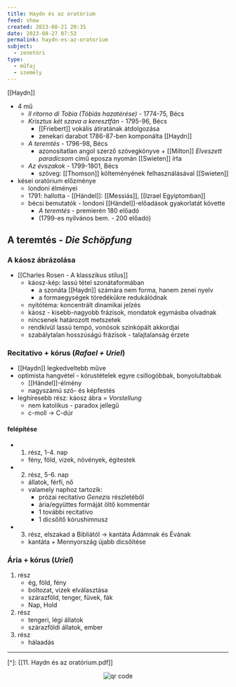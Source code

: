 ```yaml
---
title: Haydn és az oratórium
feed: show
created: 2023-08-21 20:35
date: 2023-08-27 07:53
permalink: haydn-es-az-oratorium
subject:
  - zenetöri
type:
  - műfaj
  - személy
---
```

[[Haydn]]

- 4 mű
	- *Il ritorno di Tobia (Tóbiás hazatérése)* - 1774-75, Bécs
	- *Krisztus két szava a keresztfán* - 1795-96, Bécs
		- [[Friebert]] vokális átiratának átdolgozása
		- zenekari darabot 1786-87-ben komponálta [[Haydn]]
	- *A teremtés* - 1796-98, Bécs
		- azonosítatlan angol szerző szövegkönyve + [[Milton]] *Elveszett paradicsom* című eposza nyomán [[Swieten]] írta
	- *Az évszakok* - 1799-1801, Bécs
		- szöveg: [[Thomson]] költeményének felhasználásával [[Swieten]]
- kései oratórium előzménye
	- londoni élményei
	- 1791: hallotta - [[Händel]]: [[Messiás]], [[Izrael Egyiptomban]]
	- bécsi bemutatók - londoni [[Händel]]-előadások gyakorlatát követte
		- *A teremtés* - premierén 180 előadó
		- (1799-es nyilvános bem. - 200 előadó)

## A teremtés - *Die Schöpfung*

### A káosz ábrázolása

- [[Charles Rosen - A klasszikus stílus]]
	- káosz-kép: lassú tétel szonátaformában
		- a szonáta [[Haydn]] számára nem forma, hanem zenei nyelv
		- a formaegységek töredékükre redukálódnak
	- nyitótéma: koncentrált dinamikai jelzés
	- káosz - kisebb-nagyobb frázisok, mondatok egymásba olvadnak
	- nincsenek határozott metszetek
	- rendkívül lassú tempó, vonósok szinkópált akkordjai
	- szabálytalan hosszúságú frázisok - talajtalanság érzete

### Recitativo + kórus (*Rafael + Uriel*)

- [[Haydn]] legkedveltebb műve
- optimista hangvétel - kórustételek egyre csillogóbbak, bonyolultabbak
	- [[Händel]]-élmény
	- nagyszámú szó- és képfestés
- leghíresebb rész: káosz ábra = *Vorstellung*
	- nem katolikus - paradox jellegű
	- c-moll -> C-dúr
#### felépítése

- 1. rész, 1-4. nap
	- fény, föld, vizek, növények, égitestek
- 2. rész, 5-6. nap
	- állatok, férfi, nő
	- valamely naphoz tartozik:
		- prózai recitativo *Genezis* részletéből
		- ária/együttes formáját öltő kommentár
		- 1 további recitativo
		- 1 dicsőítő kórushimnusz
- 3. rész, elszakad a Bibliától -> kantáta Ádámnak és Évának
	- kantáta + Mennyország újabb dicsőítése

### Ária + kórus (*Uriel*)

1. rész
	- ég, föld, fény
	- boltozat, vizek elválasztása
	- szárazföld, tenger, füvek, fák
	- Nap, Hold
2. rész
	- tengeri, légi állatok
	- szárazföldi állatok, ember
3. rész
	- hálaadás

---
[^]: [[11. Haydn és az oratórium.pdf]]



<p style="text-align: center;"><img src="https://chart.googleapis.com/chart?cht=qr&chl=https://notes.andrasdenes.com/haydn-es-az-oratorium&chs=180x180&choe=UTF-8&chld=L|2" alt="qr code"></p>


